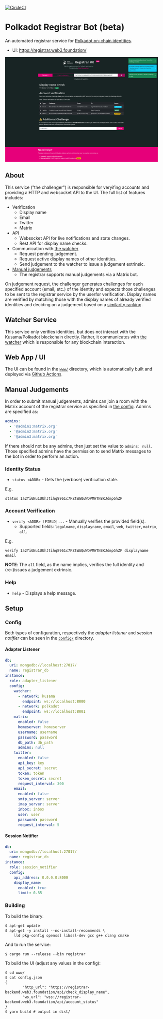 [![CircleCI](https://circleci.com/gh/w3f/polkadot-registrar-challenger.svg?style=svg)](https://circleci.com/gh/w3f/polkadot-registrar-challenger)

# Polkadot Registrar Bot (beta)

An automated registrar service for [Polkadot on-chain identities](https://wiki.polkadot.network/docs/learn-identity).

* UI: https://registrar.web3.foundation/

![Registrar preview](./registrar_preview.png)

## About

This service ("the challenger") is responsible for veryifing accounts and
providing a HTTP and websocket API to the UI. The full list of features
includes:

* Verification
  * Display name
  * Email
  * Twitter
  * Matrix
* API
  * Websocket API for live notifications and state changes.
  * Rest API for display name checks.
* Communication with [the watcher](#watcher-service)
  * Request pending judgement.
  * Request active display names of other identities.
  * Send judgement to the watcher to issue a judgement extrinsic.
* [Manual judgements](#manual-judgements)
  * The registrar supports manual judgements via a Matrix bot.

On judgement request, the challenger generates challenges for each specified
account (email, etc.) of the identity and expects those challenges to be sent to
the registrar service by the userfor verification. Display names are verified by
matching those with the display names of already verified identities and
deciding on a judgement based on a [similarity
ranking](https://en.wikipedia.org/wiki/Jaro%E2%80%93Winkler_distance).

## Watcher Service

This service only verifies identities, but does not interact with the
Kusama/Polkadot blockchain directly. Rather, it communicates with [the
watcher](https://github.com/w3f/polkadot-registrar-watcher) which is responsible
for any blockchain interaction.

## Web App / UI

The UI can be found in the [`www/`](./www) directory, which is automatically
built and deployed via [Github Actions](./.github/workflows/gh-pages.yml).

## Manual Judgements

In order to submit manual judgements, admins can join a room with the Matrix
account of the registrar service as specified in [the
config](#adapter-listener). Admins are specified as:

```yaml
admins:
  - '@admin1:matrix.org'
  - '@admin2:matrix.org'
  - '@admin3:matrix.org'
```

If there should not be any admins, then just set the value to `admins: null`.
Those specified admins have the permission to send Matrix messages to the bot in
order to perform an action.

### Identity Status

* `status <ADDR>` - Gets the (verbose) verification state.

E.g.

```
status 1a2YiGNu1UUhJtihq8961c7FZtWGQuWDVMWTNBKJdmpGhZP
```

### Account Verification

* `verify <ADDR> [FIELD]...` - Manually verifies the provided field(s).
  * Supported fields: `legalname`, `displayname`, `email`, `web`, `twitter`, `matrix`, `all`.

E.g.

```
verify 1a2YiGNu1UUhJtihq8961c7FZtWGQuWDVMWTNBKJdmpGhZP displayname email
```

**NOTE**: The `all` field, as the name implies, verifies the full identity and
(re-)issues a judgement extrinsic.

### Help

* `help` - Displays a help message.

## Setup

### Config

Both types of configuration, respectively the _adapter listener_ and _session
notifier_ can be seen in the [`config/`](./config) directory.

#### Adapter Listener

```yaml
db:
  uri: mongodb://localhost:27017/
  name: registrar_db
instance:
  role: adapter_listener
  config:
    watcher:
      - network: kusama
        endpoint: ws://localhost:8000
      - network: polkadot
        endpoint: ws://localhost:8001
    matrix:
      enabled: false
      homeserver: homeserver
      username: username
      password: password
      db_path: db_path
      admins: null
    twitter:
      enabled: false
      api_key: key
      api_secret: secret
      token: token
      token_secret: secret
      request_interval: 300
    email:
      enabled: false
      smtp_server: server
      imap_server: server
      inbox: inbox
      user: user
      password: password
      request_interval: 5

```

#### Session Notifier

```yaml
db:
  uri: mongodb://localhost:27017/
  name: registrar_db
instance:
  role: session_notifier
  config:
    api_address: 0.0.0.0:8000
    display_name:
      enabled: true
      limit: 0.85

```

### Building

To build the binary:

```console
$ apt-get update
$ apt-get -y install --no-install-recommends \
	lld pkg-config openssl libssl-dev gcc g++ clang cmake
```

And to run the service:

```console
$ cargo run --release --bin registrar
```

To build the UI (adjust any values in the config):

```console
$ cd www/
$ cat config.json
{
        "http_url": "https://registrar-backend.web3.foundation/api/check_display_name",
        "ws_url": "wss://registrar-backend.web3.foundation/api/account_status"
}
$ yarn build # output in dist/
```
